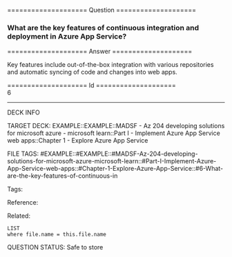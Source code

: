 ==================== Question ====================  

### What are the key features of continuous integration and deployment in Azure App Service?  

==================== Answer ====================  

Key features include out-of-the-box integration with various repositories and automatic syncing of code and changes into web apps.

==================== Id ====================  
6

---

DECK INFO

TARGET DECK: EXAMPLE::EXAMPLE::MADSF - Az 204 developing solutions for microsoft azure - microsoft learn::Part I - Implement Azure App Service web apps::Chapter 1 - Explore Azure App Service

FILE TAGS: #EXAMPLE::#EXAMPLE::#MADSF-Az-204-developing-solutions-for-microsoft-azure-microsoft-learn::#Part-I-Implement-Azure-App-Service-web-apps::#Chapter-1-Explore-Azure-App-Service::#6-What-are-the-key-features-of-continuous-in

Tags:

Reference:

Related:

```dataview
LIST
where file.name = this.file.name
```

QUESTION STATUS: Safe to store
